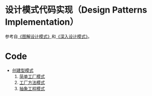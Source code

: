 # 设计模式代码实现（Design Patterns Implementation）

参考自[《图解设计模式》](https://design-patterns.readthedocs.io/zh_CN/latest/index.html)和[《深入设计模式》](https://refactoringguru.cn/design-patterns)。

# Code

* [创建型模式](./Creational%20Pattern/README.md)
  1. [简单工厂模式](./Creational%20Pattern/Simple%20Factory%20Pattern/README.md)
  2. [工厂方法模式](./Creational%20Pattern/Factory%20Method%20Pattern/README.md)
  3. [抽象工程模式](./Creational%20Pattern/Abstract%20Factory%20Pattern/README.md)
